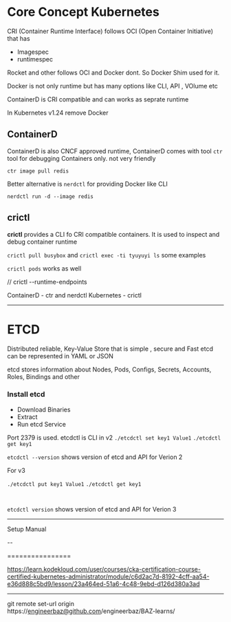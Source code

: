 # Core Concept Kubernetes






CRI (Container Runtime Interface) follows OCI (Open Container Initiative) that has 
- Imagespec
- runtimespec

Rocket and other follows OCI and Docker dont. So Docker Shim used for it.

Docker is not only runtime but has many options like CLI, API , VOlume etc

ContainerD is CRI compatible and can works as seprate runtime

In Kubernetes v1.24 remove Docker

## ContainerD

ContainerD is also CNCF approved runtime, ContainerD comes with tool ``ctr`` tool for debugging Containers only. not very friendly 

``ctr image pull redis`` 

Better alternative is ``nerdctl`` for providing Docker like CLI 

``nerdctl run -d --image redis``

## crictl

**crictl** provides a CLI fo CRI compatible containers. It is used to inspect and debug container runtime

``crictl pull busybox`` and ``crictl exec -ti tyuyuyi ls`` some examples

``crictl pods`` works as well 

// crictl --runtime-endpoints

ContainerD - ctr and nerdctl 
Kubernetes - crictl

---

# ETCD
Distributed reliable, Key-Value Store that is simple , secure and Fast
etcd can be represented in YAML or JSON

etcd stores information about Nodes, Pods, Configs, Secrets, Accounts, Roles, Bindings and other

### Install etcd 
- Download Binaries
- Extract
- Run etcd Service

Port 2379 is used. 
etcdctl is CLI in v2
``./etcdctl set key1 Value1``
``./etcdctl get key1 ``



``etcdctl --version`` shows version of etcd and API for Verion 2

For v3 

``./etcdctl put key1 Value1``
``./etcdctl get key1 ``

``  ``

``etcdctl version`` shows version of etcd and API for Verion 3

----

Setup Manual 


--

================


https://learn.kodekloud.com/user/courses/cka-certification-course-certified-kubernetes-administrator/module/c6d2ac7d-8192-4cff-aa54-e36d888c5bd9/lesson/23a464ed-51a6-4c48-9ebd-d126d380a3ad

---
 


git remote set-url origin https://engineerbaz@github.com/engineerbaz/BAZ-learns/